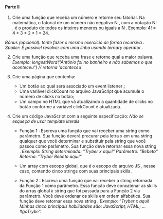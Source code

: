 #### Parte II

1. Crie uma função que receba um número e retorne seu fatorial.
Na matemática, o fatorial de um número não negativo N , com a notação N! , é o produto de todos os inteiros menores ou iguais a N . Exemplo: 4! = 4 * 3 * 2 * 1 = 24.

*Bônus (opcional): tente fazer o mesmo exercício de forma recursiva . Spoiler: É possível resolver com uma linha usando ternary operator .*

2. Crie uma função que receba uma frase e retorne qual a maior palavra.
*Exemplo:*
      *longestWord("Antônio foi no banheiro e não sabemos o que aconteceu") // retorna 'aconteceu'*

3. Crie uma página que contenha:
    - Um botão ao qual será associado um event listener ;
    - Uma variável clickCount no arquivo JavaScript que acumule o número de clicks no botão;
    - Um campo no HTML que vá atualizando a quantidade de clicks no botão conforme a variável clickCount é atualizada.

4. Crie um código JavaScript com a seguinte especificação:
    *Não se esqueça de usar template literals*

    - Função 1 : Escreva uma função que vai receber uma string como parâmetro. Sua função deverá procurar pela letra x em uma string qualquer que você determinar e substituir pela string que você passou como parâmetro. Sua função deve retornar essa nova string .
    *Exemplo:*
    *String determinada: "Tryber x aqui!"*
    *Parâmetro: "Bebeto"*
    *Retorno: "Tryber Bebeto aqui!"*

    - Um array com escopo global, que é o escopo do arquivo JS , nesse caso, contendo cinco strings com suas principais skills .

    - Função 2 : Escreva uma função que vai receber a string retornada da Função 1 como parâmetro. Essa função deve concatenar as skills do array global à string que foi passada para a Função 2 via parâmetro. Você deve ordenar os skills em ordem alfabética. Sua função deve retornar essa nova string .
    *Exemplo: "Tryber x aqui! Minhas cinco principais habilidades são:*
    *JavaScript;*
    *HTML; ... #goTrybe".*